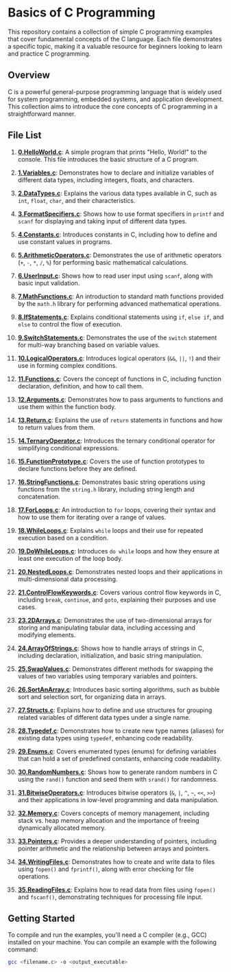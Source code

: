 # Basics of C Programming

This repository contains a collection of simple C programming examples that cover fundamental concepts of the C language. Each file demonstrates a specific topic, making it a valuable resource for beginners looking to learn and practice C programming.

## Overview

C is a powerful general-purpose programming language that is widely used for system programming, embedded systems, and application development. This collection aims to introduce the core concepts of C programming in a straightforward manner.

## File List

1. **[0.HelloWorld.c](https://github.com/vixhnuchandran/c/blob/main/0.HelloWorld.c)**: A simple program that prints "Hello, World!" to the console. This file introduces the basic structure of a C program.

2. **[1.Variables.c](https://github.com/vixhnuchandran/c/blob/main/1.Variables.c)**: Demonstrates how to declare and initialize variables of different data types, including integers, floats, and characters.

3. **[2.DataTypes.c](https://github.com/vixhnuchandran/c/blob/main/2.DataTypes.c)**: Explains the various data types available in C, such as `int`, `float`, `char`, and their characteristics.

4. **[3.FormatSpecifiers.c](https://github.com/vixhnuchandran/c/blob/main/3.FormatSpecifiers.c)**: Shows how to use format specifiers in `printf` and `scanf` for displaying and taking input of different data types.

5. **[4.Constants.c](https://github.com/vixhnuchandran/c/blob/main/4.Constants.c)**: Introduces constants in C, including how to define and use constant values in programs.

6. **[5.ArithmeticOperators.c](https://github.com/vixhnuchandran/c/blob/main/5.ArithmeticOperators.c)**: Demonstrates the use of arithmetic operators (`+`, `-`, `*`, `/`, `%`) for performing basic mathematical calculations.

7. **[6.UserInput.c](https://github.com/vixhnuchandran/c/blob/main/6.UserInput.c)**: Shows how to read user input using `scanf`, along with basic input validation.

8. **[7.MathFunctions.c](https://github.com/vixhnuchandran/c/blob/main/7.MathFunctions.c)**: An introduction to standard math functions provided by the `math.h` library for performing advanced mathematical operations.

9. **[8.IfStatements.c](https://github.com/vixhnuchandran/c/blob/main/8.IfStatements.c)**: Explains conditional statements using `if`, `else if`, and `else` to control the flow of execution.

10. **[9.SwitchStatements.c](https://github.com/vixhnuchandran/c/blob/main/9.SwitchStatements.c)**: Demonstrates the use of the `switch` statement for multi-way branching based on variable values.

11. **[10.LogicalOperators.c](https://github.com/vixhnuchandran/c/blob/main/10.LogicalOperators.c)**: Introduces logical operators (`&&`, `||`, `!`) and their use in forming complex conditions.

12. **[11.Functions.c](https://github.com/vixhnuchandran/c/blob/main/11.Functions.c)**: Covers the concept of functions in C, including function declaration, definition, and how to call them.

13. **[12.Arguments.c](https://github.com/vixhnuchandran/c/blob/main/12.Arguments.c)**: Demonstrates how to pass arguments to functions and use them within the function body.

14. **[13.Return.c](https://github.com/vixhnuchandran/c/blob/main/13.Return.c)**: Explains the use of `return` statements in functions and how to return values from them.

15. **[14.TernaryOperator.c](https://github.com/vixhnuchandran/c/blob/main/14.TernaryOperator.c)**: Introduces the ternary conditional operator for simplifying conditional expressions.

16. **[15.FunctionPrototype.c](https://github.com/vixhnuchandran/c/blob/main/15.FunctionPrototype.c)**: Covers the use of function prototypes to declare functions before they are defined.

17. **[16.StringFunctions.c](https://github.com/vixhnuchandran/c/blob/main/16.StringFunctions.c)**: Demonstrates basic string operations using functions from the `string.h` library, including string length and concatenation.

18. **[17.ForLoops.c](https://github.com/vixhnuchandran/c/blob/main/17.ForLoops.c)**: An introduction to `for` loops, covering their syntax and how to use them for iterating over a range of values.

19. **[18.WhileLoops.c](https://github.com/vixhnuchandran/c/blob/main/18.WhileLoops.c)**: Explains `while` loops and their use for repeated execution based on a condition.

20. **[19.DoWhileLoops.c](https://github.com/vixhnuchandran/c/blob/main/19.DoWhileLoops.c)**: Introduces `do while` loops and how they ensure at least one execution of the loop body.

21. **[20.NestedLoops.c](https://github.com/vixhnuchandran/c/blob/main/20.NestedLoops.c)**: Demonstrates nested loops and their applications in multi-dimensional data processing.

22. **[21.ControlFlowKeywords.c](https://github.com/vixhnuchandran/c/blob/main/21.ControlFlowKeywords.c)**: Covers various control flow keywords in C, including `break`, `continue`, and `goto`, explaining their purposes and use cases.

23. **[23.2DArrays.c](https://github.com/vixhnuchandran/c/blob/main/23.2DArrays.c)**: Demonstrates the use of two-dimensional arrays for storing and manipulating tabular data, including accessing and modifying elements.

24. **[24.ArrayOfStrings.c](https://github.com/vixhnuchandran/c/blob/main/24.ArrayOfStrings.c)**: Shows how to handle arrays of strings in C, including declaration, initialization, and basic string manipulation.

25. **[25.SwapValues.c](https://github.com/vixhnuchandran/c/blob/main/25.SwapValues.c)**: Demonstrates different methods for swapping the values of two variables using temporary variables and pointers.

26. **[26.SortAnArray.c](https://github.com/vixhnuchandran/c/blob/main/26.SortAnArray.c)**: Introduces basic sorting algorithms, such as bubble sort and selection sort, for organizing data in arrays.

27. **[27.Structs.c](https://github.com/vixhnuchandran/c/blob/main/27.Structs.c)**: Explains how to define and use structures for grouping related variables of different data types under a single name.

28. **[28.Typedef.c](https://github.com/vixhnuchandran/c/blob/main/28.Typedef.c)**: Demonstrates how to create new type names (aliases) for existing data types using `typedef`, enhancing code readability.

29. **[29.Enums.c](https://github.com/vixhnuchandran/c/blob/main/29.Enums.c)**: Covers enumerated types (enums) for defining variables that can hold a set of predefined constants, enhancing code readability.

30. **[30.RandomNumbers.c](https://github.com/vixhnuchandran/c/blob/main/30.RandomNumbers.c)**: Shows how to generate random numbers in C using the `rand()` function and seed them with `srand()` for randomness.

31. **[31.BitwiseOperators.c](https://github.com/vixhnuchandran/c/blob/main/31.BitwiseOperators.c)**: Introduces bitwise operators (`&`, `|`, `^`, `~`, `<<`, `>>`) and their applications in low-level programming and data manipulation.

32. **[32.Memory.c](https://github.com/vixhnuchandran/c/blob/main/32.Memory.c)**: Covers concepts of memory management, including stack vs. heap memory allocation and the importance of freeing dynamically allocated memory.

33. **[33.Pointers.c](https://github.com/vixhnuchandran/c/blob/main/33.Pointers.c)**: Provides a deeper understanding of pointers, including pointer arithmetic and the relationship between arrays and pointers.

34. **[34.WritingFiles.c](https://github.com/vixhnuchandran/c/blob/main/34.WritingFiles.c)**: Demonstrates how to create and write data to files using `fopen()` and `fprintf()`, along with error checking for file operations.

35. **[35.ReadingFiles.c](https://github.com/vixhnuchandran/c/blob/main/35.ReadingFiles.c)**: Explains how to read data from files using `fopen()` and `fscanf()`, demonstrating techniques for processing file input.

## Getting Started

To compile and run the examples, you'll need a C compiler (e.g., GCC) installed on your machine. You can compile an example with the following command:

```bash
gcc <filename.c> -o <output_executable>
```
